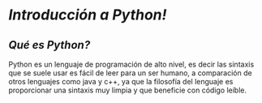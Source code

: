 # **_Introducción a Python!_**

## **_Qué es Python?_**
Python es un lenguaje de programación de alto nivel, es decir las 
sintaxis que se suele usar es fácil de leer para un ser humano, a 
comparación de otros lenguajes como java y c++, ya que la 
filosofía del lenguaje es proporcionar una sintaxis muy limpia y 
que beneficie con código leíble.
